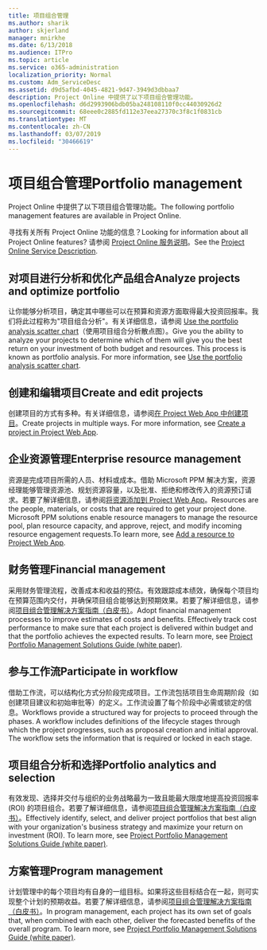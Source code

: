 ```yaml
---
title: 项目组合管理
ms.author: sharik
author: skjerland
manager: mnirkhe
ms.date: 6/13/2018
ms.audience: ITPro
ms.topic: article
ms.service: o365-administration
localization_priority: Normal
ms.custom: Adm_ServiceDesc
ms.assetid: d9d5afbd-4045-4821-9d47-3949d3dbbaa7
description: Project Online 中提供了以下项目组合管理功能。
ms.openlocfilehash: d6d2993906bdb05ba248108110f0cc44030926d2
ms.sourcegitcommit: 68eee0c2885fd112e37eea27370c3f8c1f0831cb
ms.translationtype: MT
ms.contentlocale: zh-CN
ms.lasthandoff: 03/07/2019
ms.locfileid: "30466619"
---
```

# <a name="portfolio-management"></a><span data-ttu-id="2816c-103">项目组合管理</span><span class="sxs-lookup"><span data-stu-id="2816c-103">Portfolio management</span></span>

<span data-ttu-id="2816c-104">Project Online 中提供了以下项目组合管理功能。</span><span class="sxs-lookup"><span data-stu-id="2816c-104">The following portfolio management features are available in Project Online.</span></span>
  
<span data-ttu-id="2816c-105">寻找有关所有 Project Online 功能的信息？</span><span class="sxs-lookup"><span data-stu-id="2816c-105">Looking for information about all Project Online features?</span></span> <span data-ttu-id="2816c-106">请参阅 [Project Online 服务说明](project-online-service-description.md)。</span><span class="sxs-lookup"><span data-stu-id="2816c-106">See the [Project Online Service Description](project-online-service-description.md).</span></span>
  
## <a name="analyze-projects-and-optimize-portfolio"></a><span data-ttu-id="2816c-107">对项目进行分析和优化产品组合</span><span class="sxs-lookup"><span data-stu-id="2816c-107">Analyze projects and optimize portfolio</span></span>
<span data-ttu-id="2816c-108"><a name="bkmk_AnalyzeProjects"> </a></span><span class="sxs-lookup"><span data-stu-id="2816c-108"></span></span>

<span data-ttu-id="2816c-p102">让你能够分析项目，确定其中哪些可以在预算和资源方面取得最大投资回报率。我们将此过程称为"项目组合分析"。有关详细信息，请参阅 [Use the portfolio analysis scatter chart](http://go.microsoft.com/fwlink/?LinkID=823665&amp;clcid=0x409)（使用项目组合分析散点图）。</span><span class="sxs-lookup"><span data-stu-id="2816c-p102">Give you the ability to analyze your projects to determine which of them will give you the best return on your investment of both budget and resources. This process is known as portfolio analysis. For more information, see [Use the portfolio analysis scatter chart](http://go.microsoft.com/fwlink/?LinkID=823665&amp;clcid=0x409).</span></span>
  
## <a name="create-and-edit-projects"></a><span data-ttu-id="2816c-112">创建和编辑项目</span><span class="sxs-lookup"><span data-stu-id="2816c-112">Create and edit projects</span></span>
<span data-ttu-id="2816c-113"><a name="bkmk_CreateAndEditProjects"> </a></span><span class="sxs-lookup"><span data-stu-id="2816c-113"></span></span>

<span data-ttu-id="2816c-p103">创建项目的方式有多种。有关详细信息，请参阅[在 Project Web App 中创建项目](http://go.microsoft.com/fwlink/?LinkID=746895&amp;clcid=0x409)。</span><span class="sxs-lookup"><span data-stu-id="2816c-p103">Create projects in multiple ways. For more information, see [Create a project in Project Web App](http://go.microsoft.com/fwlink/?LinkID=746895&amp;clcid=0x409).</span></span>
  
## <a name="enterprise-resource-management"></a><span data-ttu-id="2816c-116">企业资源管理</span><span class="sxs-lookup"><span data-stu-id="2816c-116">Enterprise resource management</span></span>
<span data-ttu-id="2816c-117"><a name="bkmk_ResourceManagement"> </a></span><span class="sxs-lookup"><span data-stu-id="2816c-117"></span></span>

<span data-ttu-id="2816c-p104">资源是完成项目所需的人员、材料或成本。借助 Microsoft PPM 解决方案，资源经理能够管理资源池、规划资源容量，以及批准、拒绝和修改传入的资源预订请求。若要了解详细信息，请参阅[将资源添加到 Project Web App](https://go.microsoft.com/fwlink/p/?LinkId=271320)。</span><span class="sxs-lookup"><span data-stu-id="2816c-p104">Resources are the people, materials, or costs that are required to get your project done. Microsoft PPM solutions enable resource managers to manage the resource pool, plan resource capacity, and approve, reject, and modify incoming resource engagement requests.To learn more, see [Add a resource to Project Web App](https://go.microsoft.com/fwlink/p/?LinkId=271320).</span></span>
  
## <a name="financial-management"></a><span data-ttu-id="2816c-120">财务管理</span><span class="sxs-lookup"><span data-stu-id="2816c-120">Financial management</span></span>
<span data-ttu-id="2816c-121"><a name="bkmk_FinancialManagement"> </a></span><span class="sxs-lookup"><span data-stu-id="2816c-121"></span></span>

<span data-ttu-id="2816c-p105">采用财务管理流程，改善成本和收益的预估。有效跟踪成本绩效，确保每个项目均在预算范围内交付，并确保项目组合能够达到预期效果。若要了解详细信息，请参阅[项目组合管理解决方案指南（白皮书）](https://go.microsoft.com/fwlink/p/?LinkId=402633)。</span><span class="sxs-lookup"><span data-stu-id="2816c-p105">Adopt financial management processes to improve estimates of costs and benefits. Effectively track cost performance to make sure that each project is delivered within budget and that the portfolio achieves the expected results. To learn more, see [Project Portfolio Management Solutions Guide (white paper)](https://go.microsoft.com/fwlink/p/?LinkId=402633).</span></span>
  
## <a name="participate-in-workflow"></a><span data-ttu-id="2816c-125">参与工作流</span><span class="sxs-lookup"><span data-stu-id="2816c-125">Participate in workflow</span></span>
<span data-ttu-id="2816c-126"><a name="bkmk_ParticipateInWorkflow"> </a></span><span class="sxs-lookup"><span data-stu-id="2816c-126"></span></span>

<span data-ttu-id="2816c-p106">借助工作流，可以结构化方式分阶段完成项目。工作流包括项目生命周期阶段（如创建项目建议和初始审批等）的定义。工作流设置了每个阶段中必需或锁定的信息。</span><span class="sxs-lookup"><span data-stu-id="2816c-p106">Workflows provide a structured way for projects to proceed through the phases. A workflow includes definitions of the lifecycle stages through which the project progresses, such as proposal creation and initial approval. The workflow sets the information that is required or locked in each stage.</span></span>
  
## <a name="portfolio-analytics-and-selection"></a><span data-ttu-id="2816c-130">项目组合分析和选择</span><span class="sxs-lookup"><span data-stu-id="2816c-130">Portfolio analytics and selection</span></span>
<span data-ttu-id="2816c-131"><a name="bkmk_PortfolioAnalyticsandSelection"> </a></span><span class="sxs-lookup"><span data-stu-id="2816c-131"></span></span>

<span data-ttu-id="2816c-p107">有效发现、选择并交付与组织的业务战略最为一致且能最大限度地提高投资回报率 (ROI) 的项目组合。若要了解详细信息，请参阅[项目组合管理解决方案指南（白皮书）](https://go.microsoft.com/fwlink/p/?LinkId=402633)。</span><span class="sxs-lookup"><span data-stu-id="2816c-p107">Effectively identify, select, and deliver project portfolios that best align with your organization's business strategy and maximize your return on investment (ROI). To learn more, see [Project Portfolio Management Solutions Guide (white paper)](https://go.microsoft.com/fwlink/p/?LinkId=402633).</span></span>
  
## <a name="program-management"></a><span data-ttu-id="2816c-134">方案管理</span><span class="sxs-lookup"><span data-stu-id="2816c-134">Program management</span></span>
<span data-ttu-id="2816c-135"><a name="bkmk_ProgramManagement"> </a></span><span class="sxs-lookup"><span data-stu-id="2816c-135"></span></span>

<span data-ttu-id="2816c-p108">计划管理中的每个项目均有自身的一组目标。如果将这些目标结合在一起，则可实现整个计划的预期收益。若要了解详细信息，请参阅[项目组合管理解决方案指南（白皮书）](https://go.microsoft.com/fwlink/p/?LinkId=402633)。</span><span class="sxs-lookup"><span data-stu-id="2816c-p108">In program management, each project has its own set of goals that, when combined with each other, deliver the forecasted benefits of the overall program. To learn more, see [Project Portfolio Management Solutions Guide (white paper)](https://go.microsoft.com/fwlink/p/?LinkId=402633).</span></span>
  

